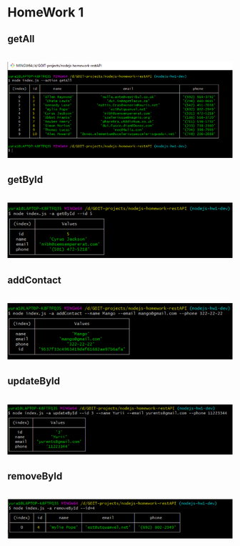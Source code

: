 # HomeWork 1

## getAll

# ![alt text](images/getAll.png)

## getById

# ![alt text](images/getById.png)

## addContact

# ![alt text](images/addContact.png)

## updateById

# ![alt text](images/updateById.png)

## removeById

# ![alt text](images/removeById.png)
